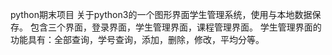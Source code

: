python期末项目
关于python3的一个图形界面学生管理系统，使用与本地数据保存。
包含三个界面，登录界面，学生管理界面，课程管理界面。
学生管理界面的功能具有：全部查询，学号查询，添加，删除，修改，平均分等。
